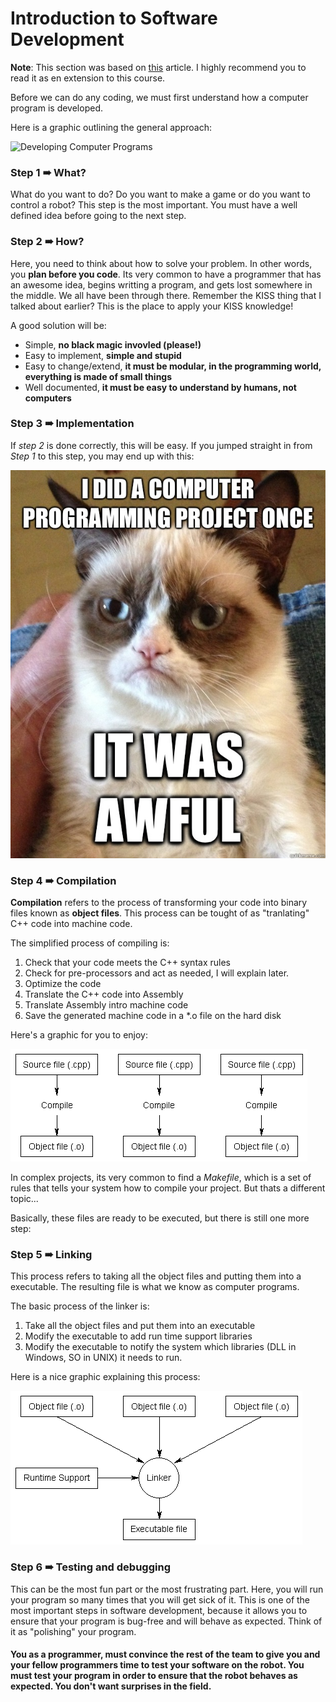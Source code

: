 # Introduction to Software Development

**Note**: This section was based on [this](http://www.learncpp.com/cpp-tutorial/04-introduction-to-development/) article. I highly recommend you to read it as en extension to this course.

Before we can do any coding, we must first understand how a computer program is developed.

Here is a graphic outlining the general approach:

![Developing Computer Programs](http://learncpp.com/images/CppTutorial/Section0/Development.png)

### Step 1 ➠ What?

What do you want to do? Do you want to make a game or do you want to control a robot? This step is the most important. You must have a well defined idea before going to the next step.

### Step 2 ➠ How?

Here, you need to think about how to solve your problem. In other words, you **plan before you code**. Its very common to have a programmer that has an awesome idea, begins writting a program, and gets lost somewhere in the middle. We all have been through there. Remember the KISS thing that I talked about earlier? This is the place to apply your KISS knowledge!

A good solution will be:
- Simple, **no black magic invovled (please!)**
- Easy to implement, **simple and stupid**
- Easy to change/extend, **it must be modular, in the programming world, everything is made of small things**
- Well documented, **it must be easy to understand by humans, not computers**

### Step 3 ➠ Implementation

If *step 2* is done correctly, this will be easy. If you jumped straight in from *Step 1* to this step, you may end up with this:

![Meme](../../Images/Meme.jpg)

### Step 4 ➠ Compilation

**Compilation** refers to the process of transforming your code into binary files known as **object files**. This process can be tought of as "tranlating" C++ code into machine code.

The simplified process of compiling is:

1. Check that your code meets the C++ syntax rules
2. Check for pre-processors and act as needed, I will explain later.
3. Optimize the code
4. Translate the C++ code into Assembly
5. Translate Assembly intro machine code
6. Save the generated machine code in a *.o file on the hard disk

Here's a graphic for you to enjoy:

![Compilation](../../Images/Compile.png)

In complex projects, its very common to find a *Makefile*, which is a set of rules that tells your system how to compile your project. But thats a different topic...

Basically, these files are ready to be executed, but there is still one more step:

### Step 5 ➠ Linking

This process refers to taking all the object files and putting them into a executable. The resulting file is what we know as computer programs.

The basic process of the linker is:

1. Take all the object files and put them into an executable
2. Modify the executable to add run time support libraries
3. Modify the executable to notify the system which libraries (DLL in Windows, SO in UNIX) it needs to run.

Here is a nice graphic explaining this process:

![Linking](../../Images/Link.png)

### Step 6 ➠ Testing and debugging

This can be the most fun part or the most frustrating part. Here, you will run your program so many times that you will get sick of it. This is one of the most important steps in software development, because it allows you to ensure that your program is bug-free and will behave as expected. Think of it as "polishing" your program.

#### You as a programmer, must convince the rest of the team to give you and your fellow programmers time to test your software on the robot. You must test your program in order to ensure that the robot behaves as expected. You don't want surprises in the field.

